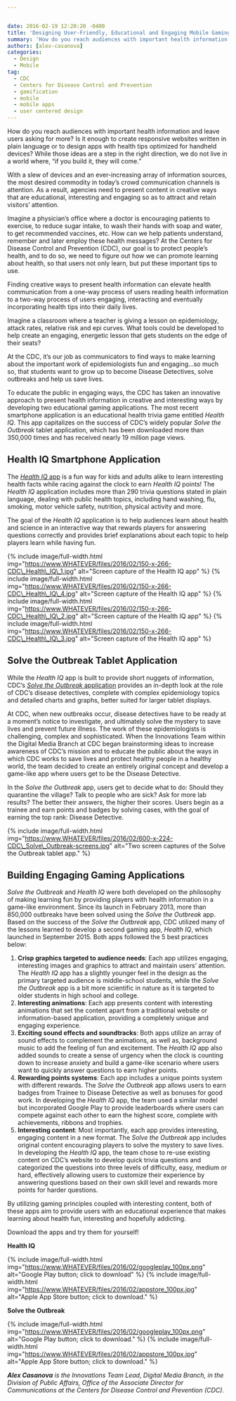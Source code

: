 ```yaml
---


date: 2016-02-19 12:20:20 -0400
title: 'Designing User-Friendly, Educational and Engaging Mobile Gaming Apps'
summary: 'How do you reach audiences with important health information and leave users asking for more? Is it enough to create responsive websites written in plain language or to design apps with health tips optimized for handheld devices? While those ideas are a step in the right direction, we do not live in a world where,'
authors: [alex-casanova]
categories:
  - Design
  - Mobile
tag:
  - CDC
  - Centers for Disease Control and Prevention
  - gamification
  - mobile
  - mobile apps
  - user centered design
---
```


How do you reach audiences with important health information and leave users asking for more? Is it enough to create responsive websites written in plain language or to design apps with health tips optimized for handheld devices? While those ideas are a step in the right direction, we do not live in a world where, “if you build it, they will come.”

With a slew of devices and an ever-increasing array of information sources, the most desired commodity in today’s  crowd communication channels is attention. As a result, agencies need to present content in creative ways that are educational, interesting and engaging so as to attract and retain visitors’ attention.

Imagine a physician’s  office where a doctor is encouraging patients to exercise, to reduce sugar intake, to wash their hands with soap and water, to get recommended vaccines, etc. How can we help patients understand, remember and later employ these health messages? At the Centers for Disease Control and Prevention (CDC), our goal is to protect people’s  health, and to do so, we need to figure out how we can promote learning about health, so that users not only learn, but put these important tips to use.

Finding creative ways to present health information can elevate health communication from a one-way process of users reading health information to a two-way process of users engaging, interacting and eventually incorporating health tips into their daily lives.

Imagine a classroom where a teacher is giving a lesson on epidemiology, attack rates, relative risk and epi curves. What tools could be developed to help create an engaging, energetic lesson that gets students on the edge of their seats?

At the CDC, it’s  our job as communicators to find ways to make learning about the important work of epidemiologists fun and engaging…so much so, that students want to grow up to become Disease Detectives, solve outbreaks and help us save lives.

To educate the public in engaging ways, the CDC has taken an innovative approach to present health information in creative and interesting ways by developing two educational gaming applications. The most recent smartphone application is an educational health trivia game entitled _Health IQ_. This app capitalizes on the success of CDC’s  widely popular _Solve the Outbreak_ tablet application, which has been downloaded more than 350,000 times and has received nearly 19 million page views.

## Health IQ Smartphone Application

The [_Health IQ_ app](http://www.cdc.gov/mobile/applications/healthiq/) is a fun way for kids and adults alike to learn interesting health facts while racing against the clock to earn _Health IQ_ points! The _Health IQ_ application includes more than 290 trivia questions stated in plain language, dealing with public health topics, including hand washing, flu, smoking, motor vehicle safety, nutrition, physical activity and more.

The goal of the _Health IQ_ application is to help audiences learn about health and science in an interactive way that rewards players for answering questions correctly and provides brief explanations about each topic to help players learn while having fun.


{% include image/full-width.html img="https://www.WHATEVER/files/2016/02/150-x-266-CDC\_Health\_IQ\_1.jpg" alt="Screen capture of the Health IQ app" %}
{% include image/full-width.html img="https://www.WHATEVER/files/2016/02/150-x-266-CDC\_Health\_IQ\_4.jpg" alt="Screen capture of the Health IQ app" %}
{% include image/full-width.html img="https://www.WHATEVER/files/2016/02/150-x-266-CDC\_Health\_IQ\_2.jpg" alt="Screen capture of the Health IQ app" %}
{% include image/full-width.html img="https://www.WHATEVER/files/2016/02/150-x-266-CDC\_Health\_IQ\_3.jpg" alt="Screen capture of the Health IQ app" %}

## Solve the Outbreak Tablet Application

While the _Health IQ_ app is built to provide short nuggets of information, CDC’s  [_Solve the Outbreak_ application](http://www.cdc.gov/mobile/applications/sto/index.html) provides an in-depth look at the role of CDC’s  disease detectives, complete with complex epidemiology topics and detailed charts and graphs, better suited for larger tablet displays.

At CDC, when new outbreaks occur, disease detectives have to be ready at a moment’s  notice to investigate, and ultimately solve the mystery to save lives and prevent future illness. The work of these epidemiologists is challenging, complex and sophisticated. When the Innovations Team within the Digital Media Branch at CDC began brainstorming ideas to increase awareness of CDC’s  mission and to educate the public about the ways in which CDC works to save lives and protect healthy people in a healthy world, the team decided to create an entirely original concept and develop a game-like app where users get to be the Disease Detective.

In the _Solve the Outbreak_ app, users get to decide what to do: Should they quarantine the village? Talk to people who are sick? Ask for more lab results? The better their answers, the higher their scores. Users begin as a trainee and earn points and badges by solving cases, with the goal of earning the top rank: Disease Detective.


{% include image/full-width.html img="https://www.WHATEVER/files/2016/02/600-x-224-CDC\_Solve\_Outbreak-screens.jpg" alt="Two screen captures of the Solve the Outbreak tablet app." %}

## Building Engaging Gaming Applications

_Solve the Outbreak_ and _Health IQ_ were both developed on the philosophy of making learning fun by providing players with health information in a game-like environment. Since its launch in February 2013, more than 850,000 outbreaks have been solved using the _Solve the Outbreak_ app. Based on the success of the _Solve the Outbreak_ app, CDC utilized many of the lessons learned to develop a second gaming app, _Health IQ_, which launched in September 2015. Both apps followed the 5 best practices below:

  1. **Crisp graphics targeted to audience needs**: Each app utilizes engaging, interesting images and graphics to attract and maintain users’ attention. The _Health IQ_ app has a slightly younger feel in the design as the primary targeted audience is middle-school students, while the _Solve the Outbreak_ app is a bit more scientific in nature as it is targeted to older students in high school and college.
  2. **Interesting animations**: Each app presents content with interesting animations that set the content apart from a traditional website or information-based application, providing a completely unique and engaging experience.
  3. **Exciting sound effects and soundtracks**: Both apps utilize an array of sound effects to complement the animations, as well as, background music to add the feeling of fun and excitement. The _Health IQ_ app also added sounds to create a sense of urgency when the clock is counting down to increase anxiety and build a game-like scenario where users want to quickly answer questions to earn higher points.
  4. **Rewarding points systems**: Each app includes a unique points system with different rewards. The _Solve the Outbreak_ app allows users to earn badges from Trainee to Disease Detective as well as bonuses for good work. In developing the _Health IQ_ app, the team used a similar model but incorporated Google Play to provide leaderboards where users can compete against each other to earn the highest score, complete with achievements, ribbons and trophies.
  5. **Interesting content**: Most importantly, each app provides interesting, engaging content in a new format. The _Solve the Outbreak_ app includes original content encouraging players to solve the mystery to save lives. In developing the _Health IQ_ app, the team chose to re-use existing content on CDC’s  website to develop quick trivia questions and categorized the questions into three levels of difficulty, easy, medium or hard, effectively allowing users to customize their experience by answering questions based on their own skill level and rewards more points for harder questions.

By utilizing gaming principles coupled with interesting content, both of these apps aim to provide users with an educational experience that makes learning about health fun, interesting and hopefully addicting.

Download the apps and try them for yourself!

**Health IQ**

{% include image/full-width.html img="https://www.WHATEVER/files/2016/02/googleplay_100px.png" alt="Google Play button; click to download" %}
 {% include image/full-width.html img="https://www.WHATEVER/files/2016/02/appstore_100px.jpg" alt="Apple App Store button; click to download." %}


**Solve the Outbreak**

{% include image/full-width.html img="https://www.WHATEVER/files/2016/02/googleplay_100px.png" alt="Google Play button; click to download." %}
 {% include image/full-width.html img="https://www.WHATEVER/files/2016/02/appstore_100px.jpg" alt="Apple App Store button; click to download." %}


_**Alex Casanova** is the Innovations Team Lead, Digital Media Branch, in the Division of Public Affairs, Office of the Associate Director for Communications at the Centers for Disease Control and Prevention (CDC)._